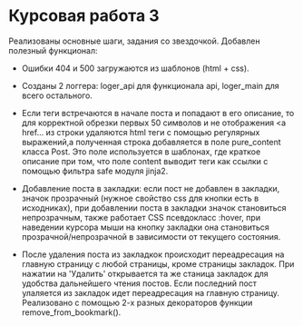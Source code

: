 # Курсовая работа 3

Реализованы основные шаги, задания со звездочкой.
Добавлен полезный функционал:
- Ошибки 404 и 500 загружаются из шаблонов (html + css).

- Созданы 2 логгера: loger_api для функционала api, loger_main для всего остального.

- Если теги встречаются в начале поста и попадают в его описание, то для корректной обрезки первых 50 символов и не отображения <a href...
  из строки удаляются html теги с помощью регулярных выражений,а полученная строка добавляется в поле pure_content класса Post.
  Это поле используется в шаблонах, где краткое описание при том, что поле content выводит теги как ссылки с помощью фильтра safe модуля jinja2.
  
- Добавление поста в закладки: если пост не добавлен в закладки, значок прозрачный (нужное свойство css для кнопки есть в исходниках),
  при добавлении поста в закладки значок становиться непрозрачным, также работает CSS псевдокласс :hover, при наведении курсора мыши
  на кнопку закладки она становиться прозрачной/непрозрачной в зависимости от текущего состояния.
  
- После удаления поста из закладкок происходит переадресация на главную страницу с любой страницы, кроме страницы закладок.
  При нажатии на 'Удалить' открывается та же станица закладок для удобства дальнейшего чтения постов.
  Если последний пост улаляется из закладок идет переадресация на главную страницу.
  Реализовано с помощью 2-х разных декораторов функции remove_from_bookmark().
